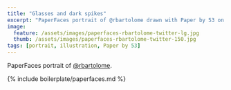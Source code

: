 ```yaml
---
title: "Glasses and dark spikes"
excerpt: "PaperFaces portrait of @rbartolome drawn with Paper by 53 on an iPad."
image: 
  feature: /assets/images/paperfaces-rbartolome-twitter-lg.jpg
  thumb: /assets/images/paperfaces-rbartolome-twitter-150.jpg
tags: [portrait, illustration, Paper by 53]
---
```


PaperFaces portrait of [@rbartolome](http://twitter.com/rbartolome).

{% include boilerplate/paperfaces.md %}